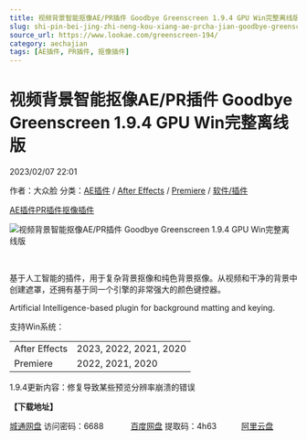 ```yaml
---
title: 视频背景智能抠像AE/PR插件 Goodbye Greenscreen 1.9.4 GPU Win完整离线版
slug: shi-pin-bei-jing-zhi-neng-kou-xiang-ae-prcha-jian-goodbye-greenscreen-1-9-4-gpu-winwan-zheng-chi-xian-ban
source_url: https://www.lookae.com/greenscreen-194/
category: aechajian
tags: [AE插件, PR插件, 抠像插件]
---
```

# 视频背景智能抠像AE/PR插件 Goodbye Greenscreen 1.9.4 GPU Win完整离线版

2023/02/07 22:01

作者：大众脸
分类：[AE插件](https://www.lookae.com/after-effects/aechajian/) / [After Effects](https://www.lookae.com/after-effects/) / [Premiere](https://www.lookae.com/qitarjcj/premierezy/) / [软件/插件](https://www.lookae.com/qitarjcj/)

[AE插件](https://www.lookae.com/tag/ae%e6%8f%92%e4%bb%b6/)[PR插件](https://www.lookae.com/tag/pr%e6%8f%92%e4%bb%b6/)[抠像插件](https://www.lookae.com/tag/%e6%8a%a0%e5%83%8f%e6%8f%92%e4%bb%b6/)

![视频背景智能抠像AE/PR插件 Goodbye Greenscreen 1.9.4 GPU Win完整离线版](https://www.lookae.com/wp-content/uploads/2021/03/Goodbye-Greenscreen-12.jpg "视频背景智能抠像AE/PR插件 Goodbye Greenscreen 1.9.4 GPU Win完整离线版-LookAE.com")

[﻿﻿﻿](https://cloud.video.taobao.com//play/u/705956171/p/1/e/6/t/1/297235512328.mp4)

基于人工智能的插件，用于复杂背景抠像和纯色背景抠像。从视频和干净的背景中创建遮罩，还拥有基于同一个引擎的非常强大的颜色键控器。

Artificial Intelligence-based plugin for background matting and keying.

支持Win系统：

|  |  |
| --- | --- |
| After Effects | 2023, 2022, 2021, 2020 |
| Premiere | 2022, 2021, 2020 |

1.9.4更新内容：修复导致某些预览分辨率崩溃的错误

**【下载地址】**

[城通网盘](https://url70.ctfile.com/f/2827370-803783672-3e063c?p=4431) 访问密码：6688            [百度网盘](https://pan.baidu.com/s/1gNqjIXKvIzy7o1etYl9ELg?pwd=4h63) 提取码：4h63           [阿里云盘](https://www.aliyundrive.com/s/NtFttM3koUo)
